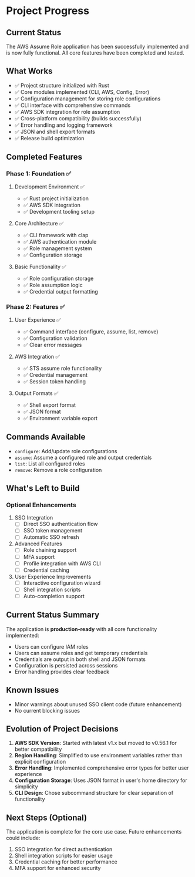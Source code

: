 # Project Progress

## Current Status
The AWS Assume Role application has been successfully implemented and is now fully functional. All core features have been completed and tested.

## What Works
- ✅ Project structure initialized with Rust
- ✅ Core modules implemented (CLI, AWS, Config, Error)
- ✅ Configuration management for storing role configurations
- ✅ CLI interface with comprehensive commands
- ✅ AWS SDK integration for role assumption
- ✅ Cross-platform compatibility (builds successfully)
- ✅ Error handling and logging framework
- ✅ JSON and shell export formats
- ✅ Release build optimization

## Completed Features

### Phase 1: Foundation ✅
1. Development Environment ✅
   - ✅ Rust project initialization
   - ✅ AWS SDK integration
   - ✅ Development tooling setup

2. Core Architecture ✅
   - ✅ CLI framework with clap
   - ✅ AWS authentication module
   - ✅ Role management system
   - ✅ Configuration storage

3. Basic Functionality ✅
   - ✅ Role configuration storage
   - ✅ Role assumption logic
   - ✅ Credential output formatting

### Phase 2: Features ✅
1. User Experience ✅
   - ✅ Command interface (configure, assume, list, remove)
   - ✅ Configuration validation
   - ✅ Clear error messages

2. AWS Integration ✅
   - ✅ STS assume role functionality
   - ✅ Credential management
   - ✅ Session token handling

3. Output Formats ✅
   - ✅ Shell export format
   - ✅ JSON format
   - ✅ Environment variable export

## Commands Available
- `configure`: Add/update role configurations
- `assume`: Assume a configured role and output credentials
- `list`: List all configured roles
- `remove`: Remove a role configuration

## What's Left to Build

### Optional Enhancements
1. SSO Integration
   - [ ] Direct SSO authentication flow
   - [ ] SSO token management
   - [ ] Automatic SSO refresh

2. Advanced Features
   - [ ] Role chaining support
   - [ ] MFA support
   - [ ] Profile integration with AWS CLI
   - [ ] Credential caching

3. User Experience Improvements
   - [ ] Interactive configuration wizard
   - [ ] Shell integration scripts
   - [ ] Auto-completion support

## Current Status Summary
The application is **production-ready** with all core functionality implemented:
- Users can configure IAM roles
- Users can assume roles and get temporary credentials
- Credentials are output in both shell and JSON formats
- Configuration is persisted across sessions
- Error handling provides clear feedback

## Known Issues
- Minor warnings about unused SSO client code (future enhancement)
- No current blocking issues

## Evolution of Project Decisions
1. **AWS SDK Version**: Started with latest v1.x but moved to v0.56.1 for better compatibility
2. **Region Handling**: Simplified to use environment variables rather than explicit configuration
3. **Error Handling**: Implemented comprehensive error types for better user experience
4. **Configuration Storage**: Uses JSON format in user's home directory for simplicity
5. **CLI Design**: Chose subcommand structure for clear separation of functionality

## Next Steps (Optional)
The application is complete for the core use case. Future enhancements could include:
1. SSO integration for direct authentication
2. Shell integration scripts for easier usage
3. Credential caching for better performance
4. MFA support for enhanced security 